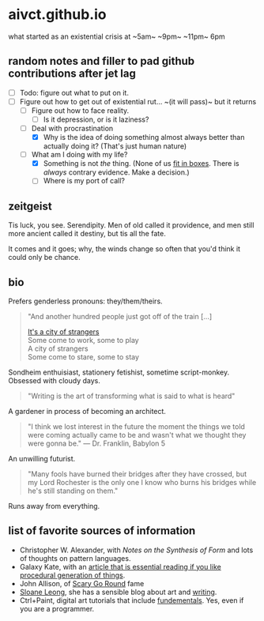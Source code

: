 # aivct.github.io
what started as an existential crisis at ~5am~ ~9pm~ ~11pm~ 6pm

## random notes and filler to pad github contributions after jet lag
- [ ] Todo: figure out what to put on it.
- [ ] Figure out how to get out of existential rut... ~(it will pass)~ but it returns
    - [ ] Figure out how to face reality.
        - [ ] Is it depression, or is it laziness?
    - [ ] Deal with procrastination
        - [x] Why is the idea of doing something almost always better than actually doing it? (That's just human nature)
    - [ ] What am I doing with my life?
        - [x] Something is not *the* thing. (None of us [fit in boxes](https://freethoughtblogs.com/nataliereed/2012/04/17/the-null-hypothecis/). There is *always* contrary evidence. Make a decision.)
        - [ ] Where is my port of call?

## zeitgeist
Tis luck, you see. Serendipity. Men of old called it providence, and men still more ancient called it destiny, but tis all the fate.

It comes and it goes; why, the winds change so often that you'd think it could only be chance.

## bio
Prefers genderless pronouns: they/them/theirs.

>"And another hundred people just got off of the train [...]
>
>[It's a city of strangers](https://genius.com/22560484) <br>
>Some come to work, some to play <br>
>A city of strangers <br>
>Some come to stare, some to stay

Sondheim enthuisiast, stationery fetishist, sometime script-monkey. Obsessed with cloudy days.

>"Writing is the art of transforming what is said to what is heard"

A gardener in process of becoming an architect. 

>"I think we lost interest in the future the moment the things we told were coming actually came to be and wasn't what we thought they were gonna be." — Dr. Franklin, Babylon 5

An unwilling futurist.

>"Many fools have burned their bridges after they have crossed, but my Lord Rochester is the only one I know who burns his bridges while he's still standing on them."

Runs away from everything.

## list of favorite sources of information
- Christopher W. Alexander, with *Notes on the Synthesis of Form* and lots of thoughts on pattern languages.
- Galaxy Kate, with an [article that is essential reading if you like procedural generation of things](https://galaxykate.com/blog/generator.html). 
- John Allison, of [Scary Go Round](https://web.archive.org/web/20191227151057/http://scarygoround.com/) fame
- [Sloane Leong](https://sloaneleong.com/2022/01/05/on-purple-prose/), she has a sensible blog about art and [writing](https://sloaneleong.com/2021/10/24/on-structure-protagonists-and-conflict/).
- Ctrl+Paint, digital art tutorials that include [fundementals](https://www.youtube.com/watch?v=AYTA2nreipw&list=PLI68ClDpxTYREFVVjXl-Me1WXq0-4Iig_). Yes, even if you are a programmer.
